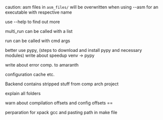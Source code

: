 caution: asm files in `asm_files/` will be overwritten when using --asm for an executable with respective name

use --help to find out more

multi_run can be called with a list

run can be called with cmd args

better use pypy, (steps to download and install pypy and necessary modules)
write about speedup venv -> pypy

write about error comp. to amaranth

configuration cache etc.

Backend contains stripped stuff from comp arch project

explain all folders

warn about compilation offsets and config offsets ==

perparation for xpack gcc and pasting path in make file

